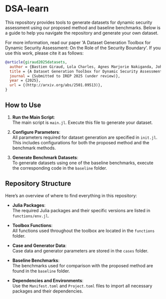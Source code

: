 # DSA-learn
This repository provides tools to generate datasets for dynamic security assessment using our proposed method and baseline benchmarks. Below is a guide to help you navigate the repository and generate your own dataset.

For more information, read our paper 'A Dataset Generation Toolbox for Dynamic Security Assessment: On the Role of the Security Boundary'. If you use this work, please cite it as follows:

```bibtex
@article{giraud2025datasets,
  author = {Bastien Giraud, Lola Charles, Agnes Marjorie Nakiganda, Johanna Vorwerk and Spyros Chatzivasileiadis},
  title = {A Dataset Generation Toolbox for Dynamic Security Assessment: On the Role of the Security Boundary},
  journal = {Submitted to IREP 2025 (under review)},
  year = {2025},
  url = {(http://arxiv.org/abs/2501.09513)},
}
```

## How to Use

1. **Run the Main Script**:  
   The main script is `main.jl`. Execute this file to generate your dataset.

2. **Configure Parameters**:  
   All parameters required for dataset generation are specified in `init.jl`. This includes configurations for both the proposed method and the benchmark methods.

3. **Generate Benchmark Datasets**:  
   To generate datasets using one of the baseline benchmarks, execute the corresponding code in the `baseline` folder.

## Repository Structure

Here’s an overview of where to find everything in this repository:

- **Julia Packages**:  
  The required Julia packages and their specific versions are listed in `functions/env.jl`.

- **Toolbox Functions**:  
  All functions used throughout the toolbox are located in the `functions` folder.

- **Case and Generator Data**:  
  Case data and generator parameters are stored in the `cases` folder.

- **Baseline Benchmarks**:  
  The benchmarks used for comparison with the proposed method are found in the `baseline` folder.

- **Dependencies and Environments**:  
  Use the `Manifest.toml` and `Project.toml` files to import all necessary packages and their dependencies.


